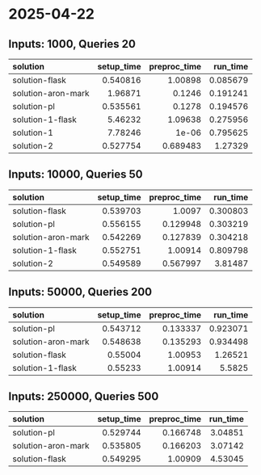 # 2025-04-22

## Inputs: 1000, Queries 20

| solution           |   setup_time |   preproc_time |   run_time |
|:-------------------|-------------:|---------------:|-----------:|
| solution-flask     |     0.540816 |       1.00898  |   0.085679 |
| solution-aron-mark |     1.96871  |       0.1246   |   0.191241 |
| solution-pl        |     0.535561 |       0.1278   |   0.194576 |
| solution-1-flask   |     5.46232  |       1.09638  |   0.275956 |
| solution-1         |     7.78246  |       1e-06    |   0.795625 |
| solution-2         |     0.527754 |       0.689483 |   1.27329  |

## Inputs: 10000, Queries 50

| solution           |   setup_time |   preproc_time |   run_time |
|:-------------------|-------------:|---------------:|-----------:|
| solution-flask     |     0.539703 |       1.0097   |   0.300803 |
| solution-pl        |     0.556155 |       0.129948 |   0.303219 |
| solution-aron-mark |     0.542269 |       0.127839 |   0.304218 |
| solution-1-flask   |     0.552751 |       1.00914  |   0.809798 |
| solution-2         |     0.549589 |       0.567997 |   3.81487  |

## Inputs: 50000, Queries 200

| solution           |   setup_time |   preproc_time |   run_time |
|:-------------------|-------------:|---------------:|-----------:|
| solution-pl        |     0.543712 |       0.133337 |   0.923071 |
| solution-aron-mark |     0.548638 |       0.135293 |   0.934498 |
| solution-flask     |     0.55004  |       1.00953  |   1.26521  |
| solution-1-flask   |     0.55233  |       1.00914  |   5.5825   |

## Inputs: 250000, Queries 500

| solution           |   setup_time |   preproc_time |   run_time |
|:-------------------|-------------:|---------------:|-----------:|
| solution-pl        |     0.529744 |       0.166748 |    3.04851 |
| solution-aron-mark |     0.535805 |       0.166203 |    3.07142 |
| solution-flask     |     0.549295 |       1.00909  |    4.53045 |